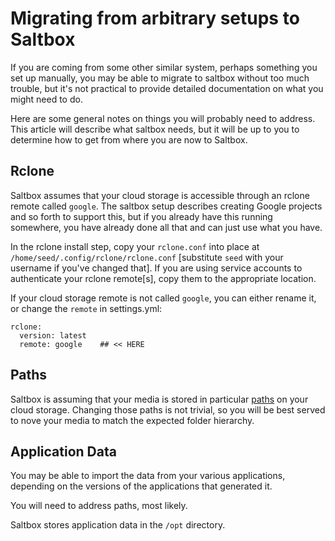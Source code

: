 # Migrating from arbitrary setups to Saltbox

If you are coming from some other similar system, perhaps something you set up manually, you may be able to migrate to saltbox without too much trouble, but it's not practical to provide detailed documentation on what you might need to do.

Here are some general notes on things you will probably need to address.  This article will describe what saltbox needs, but it will be up to you to determine how to get from where you are now to Saltbox.

## Rclone

Saltbox assumes that your cloud storage is accessible through an rclone remote called `google`.  The saltbox setup describes creating Google projects and so forth to support this, but if you already have this running somewhere, you have already done all that and can just use what you have.

In the rclone install step, copy your `rclone.conf` into place at `/home/seed/.config/rclone/rclone.conf` [substitute `seed` with your username if you've changed that].  If you are using service accounts to authenticate your rclone remote[s], copy them to the appropriate location.

If your cloud storage remote is not called `google`, you can either rename it, or change the `remote` in settings.yml:

```
rclone:
  version: latest
  remote: google    ## << HERE
```

## Paths

Saltbox is assuming that your media is stored in particular [paths](../../saltbox/paths.md) on your cloud storage.  Changing those paths is not trivial, so you will be best served to nove your media to match the expected folder hierarchy.

## Application Data

You may be able to import the data from your various applications, depending on the versions of the applications that generated it.

You will need to address paths, most likely.

Saltbox stores application data in the `/opt` directory.

